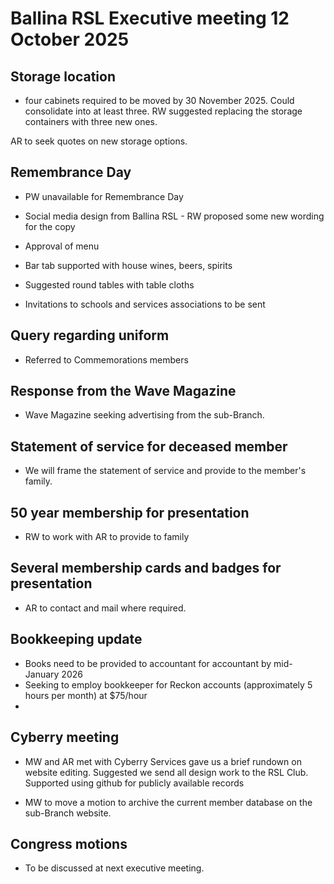 # Ballina RSL Executive meeting 12 October 2025 

## Storage location 

- four cabinets required to be moved by 30 November 2025. Could consolidate into at least three. RW suggested replacing the storage containers with three new ones.

AR to seek quotes on new storage options.

## Remembrance Day

- PW unavailable for Remembrance Day

- Social media design from Ballina RSL - RW proposed some new wording for the copy

- Approval of menu

- Bar tab supported with house wines, beers, spirits

- Suggested round tables with table cloths

- Invitations to schools and services associations to be sent 

## Query regarding uniform

- Referred to Commemorations members

## Response from the Wave Magazine

- Wave Magazine seeking advertising from the sub-Branch.

## Statement of service for deceased member

- We will frame the statement of service and provide to the member's family.

## 50 year membership for presentation

- RW to work with AR to provide to family

## Several membership cards and badges for presentation

- AR to contact and mail where required.

## Bookkeeping update 

- Books need to be provided to accountant for accountant by mid-January 2026
- Seeking to employ bookkeeper for Reckon accounts (approximately 5 hours per month) at $75/hour
- 

## Cyberry meeting

- MW and AR met with Cyberry Services gave us a brief rundown on website editing. Suggested we send all design work to the RSL Club. Supported using github for publicly available records

- MW to move a motion to archive the current member database on the sub-Branch website.

## Congress motions

- To be discussed at next executive meeting.
